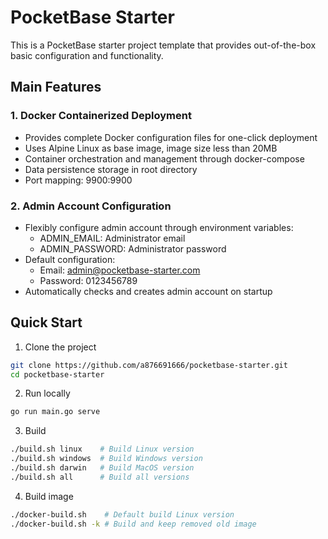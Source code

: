 # PocketBase Starter

This is a PocketBase starter project template that provides out-of-the-box basic
configuration and functionality.

## Main Features

### 1. Docker Containerized Deployment

- Provides complete Docker configuration files for one-click deployment
- Uses Alpine Linux as base image, image size less than 20MB
- Container orchestration and management through docker-compose
- Data persistence storage in root directory
- Port mapping: 9900:9900

### 2. Admin Account Configuration

- Flexibly configure admin account through environment variables:
  - ADMIN_EMAIL: Administrator email
  - ADMIN_PASSWORD: Administrator password
- Default configuration:
  - Email: admin@pocketbase-starter.com
  - Password: 0123456789
- Automatically checks and creates admin account on startup

## Quick Start

1. Clone the project

```bash
git clone https://github.com/a876691666/pocketbase-starter.git
cd pocketbase-starter
```

2. Run locally

```bash
go run main.go serve
```

3. Build

```bash
./build.sh linux    # Build Linux version
./build.sh windows  # Build Windows version  
./build.sh darwin   # Build MacOS version
./build.sh all      # Build all versions
```

4. Build image

```bash
./docker-build.sh    # Default build Linux version
./docker-build.sh -k # Build and keep removed old image
```
